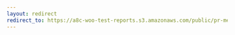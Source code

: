 ```yaml
---
layout: redirect
redirect_to: https://a8c-woo-test-reports.s3.amazonaws.com/public/pr-merge/37414/api/index.html
---
```

